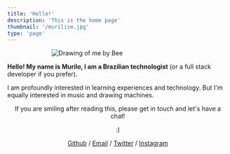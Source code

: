 ```yaml
---
title: 'Hello!'
description: 'This is the home page'
thumbnail: '/murilism.jpg'
type: 'page'
---
```


<div style="padding: 0 20%; margin-bottom: 1em;">

![Drawing of me by Bee](/murilism.jpg)

</div>

**Hello! My name is Murilo, I am a Brazilian technologist** (or a full stack developer if you prefer).

I am profoundly interested in learning experiences and technology. But I'm equally interested in music and drawing machines.

<div style="text-align: center;">

If you are smiling after reading this, please get in touch and let's have a chat!

:)

[Github](https://github.com/murilopolese) / [Email](maito:murilopolese+dotcom@gmail.com) / [Twitter](https://twitter.com/murilopolese) / [Instagram](https://instagram.com/murilopolese)

</div>
